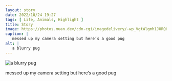 ```yaml
---
layout: story
date: 2022/10/24 19:27
tags: [ Life, Animals, Highlight ]
title: Story
image: https://photos.muan.dev/cdn-cgi/imagedelivery/-wp_VgtWlgmh1JURQ8t1mg/0390d706-4fd2-4be9-26f5-3ae915f7e400/public
caption: |
   messed up my camera setting but here’s a good pug
alt: |
   a blurry pug
---
```


![a blurry pug](https://photos.muan.dev/cdn-cgi/imagedelivery/-wp_VgtWlgmh1JURQ8t1mg/0390d706-4fd2-4be9-26f5-3ae915f7e400/public)

messed up my camera setting but here’s a good pug
